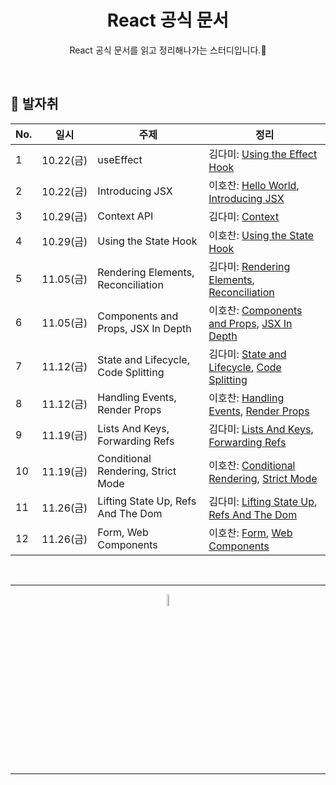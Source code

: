 <div align=center>
<h1> React 공식 문서 </h1>

React 공식 문서를 읽고 정리해나가는 스터디입니다.🌱

</div>

<br />

## 🐾 발자취

<table>
    <thead>
        <tr>
            <th> No. </th>
            <th> 일시 </th>
            <th> 주제 </th>
            <th> 정리 </th>
        </tr>
    </thead>
    <tbody>
        <tr>
            <td> 1 </td>
            <td> 10.22(금) </td>
            <td> useEffect </td>
            <td>  
                김다미: <a href="https://github.com/11st-search-lab/react-lab/blob/master/docs/Using_the_Effect_Hook.md">Using the Effect Hook</a>
            </td>
        </tr>
        <tr>
            <td> 2 </td>
            <td> 10.22(금) </td>
            <td> Introducing JSX </td>
            <td>  
                이호찬: <a href="./docs/Hello_World.md">Hello World</a>, <a href="./docs/Introducing_JSX.md">Introducing JSX</a>
            </td>
        </tr>
        <tr>
            <td> 3 </td>
            <td> 10.29(금) </td>
            <td> Context API </td>
            <td>  
                김다미: <a href="https://github.com/11st-search-lab/react-lab/blob/master/docs/Context.md">Context</a>
            </td>
        </tr>
        <tr>
            <td> 4 </td>
            <td> 10.29(금) </td>
            <td> Using the State Hook </td>
            <td>  
                이호찬: <a href="./docs/Using_the_State_Hook.md">Using the State Hook</a>
            </td>
        </tr>
        <tr>
            <td> 5 </td>
            <td> 11.05(금) </td>
            <td> Rendering Elements, Reconciliation </td>
            <td>  
                김다미: <a href="./docs/rendering-elements.md">Rendering Elements</a>, <a href="./docs/reconciliation.md">Reconciliation</a>
            </td>
        </tr>
        <tr>
            <td> 6 </td>
            <td> 11.05(금) </td>
            <td> Components and Props, JSX In Depth </td>
            <td>  
                이호찬: <a href="./docs/Components_and_Props.md">Components and Props</a>, <a href="./docs/JSX_In_Depth.md">JSX In Depth</a>
            </td>
        </tr>
        <tr>
            <td> 7 </td>
            <td> 11.12(금) </td>
            <td> State and Lifecycle, Code Splitting </td>
            <td>
                김다미: <a href="./docs/State_And_Lifecycle.md">State and Lifecycle</a>, <a href="./docs/Code_Splitting.md">Code Splitting</a>
            </td>
        </tr>
        <tr>
            <td> 8 </td>
            <td> 11.12(금) </td>
            <td> Handling Events, Render Props </td>
            <td>  
                이호찬: <a href="./docs/Handling_Events.md">Handling Events</a>, <a href="./docs/Render_Props.md">Render Props</a>
            </td>
        </tr>
        <tr>
            <td> 9 </td>
            <td> 11.19(금) </td>
            <td> Lists And Keys, Forwarding Refs </td>
            <td>  
                김다미: <a href="./docs/Lists_And_Keys.md">Lists And Keys</a>, 
                <a href="./docs/Forwarding_Refs.md">Forwarding Refs</a>
            </td>
        </tr>
        <tr>
            <td> 10 </td>
            <td> 11.19(금) </td>
            <td> Conditional Rendering, Strict Mode </td>
            <td>  
                이호찬: <a href="./docs/Conditional_Rendering.md">Conditional Rendering</a>, <a href="./docs/Strict_Mode.md">Strict Mode</a>
            </td>
        </tr>
        <tr>
            <td> 11 </td>
            <td> 11.26(금) </td>
            <td> Lifting State Up, Refs And The Dom</td>
            <td>  
                김다미: <a href="#">Lifting State Up</a>, 
                <a href="#">Refs And The Dom</a>
            </td>
        </tr>
        <tr>
            <td> 12 </td>
            <td> 11.26(금) </td>
            <td> Form, Web Components</td>
            <td>  
                이호찬: <a href="#">Form</a>, <a href="#">Web Components</a>
            </td>
        </tr>
    </tbody>
</table>

<br />
<hr />
<p align="center">
    <img width="7%" alt="_2021-05-12__1 58 58" src="https://user-images.githubusercontent.com/25525648/117926239-69859c00-b333-11eb-88d1-3c59bd5cf166.png">
</p>
<hr />
